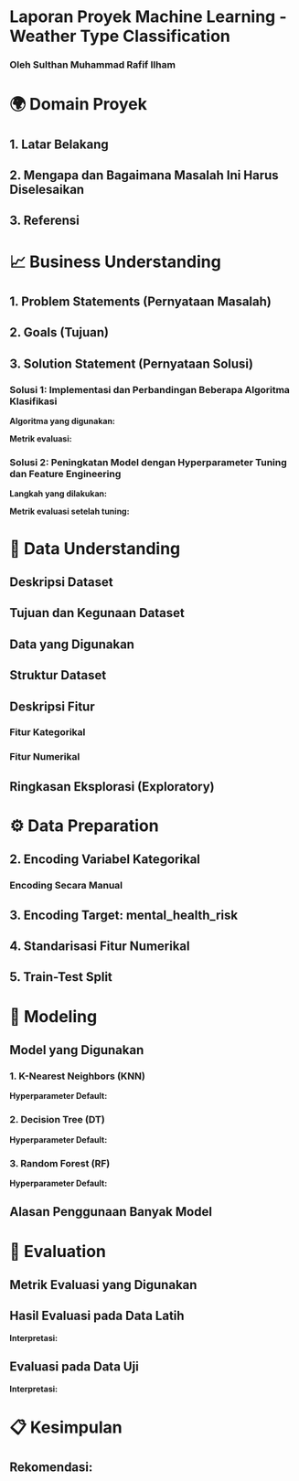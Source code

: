 # Laporan Proyek Machine Learning - Weather Type Classification
### Oleh Sulthan Muhammad Rafif Ilham

# 🌍 Domain Proyek

## 1. Latar Belakang

## 2. Mengapa dan Bagaimana Masalah Ini Harus Diselesaikan

## 3. Referensi

# 📈 Business Understanding

## 1. Problem Statements (Pernyataan Masalah)

## 2. Goals (Tujuan)

## 3. Solution Statement (Pernyataan Solusi)

### **Solusi 1: Implementasi dan Perbandingan Beberapa Algoritma Klasifikasi**

**Algoritma yang digunakan:**

**Metrik evaluasi:**

### **Solusi 2: Peningkatan Model dengan Hyperparameter Tuning dan Feature Engineering**

**Langkah yang dilakukan:**

**Metrik evaluasi setelah tuning:**

# 🧠 Data Understanding

## Deskripsi Dataset

## Tujuan dan Kegunaan Dataset

## Data yang Digunakan

## Struktur Dataset

## Deskripsi Fitur

### Fitur Kategorikal

### Fitur Numerikal

## Ringkasan Eksplorasi (Exploratory)

# ⚙️ Data Preparation

## 2. Encoding Variabel Kategorikal
### Encoding Secara Manual

## 3. Encoding Target: mental_health_risk

## 4. Standarisasi Fitur Numerikal

## 5. Train-Test Split

# 🧮 Modeling

## Model yang Digunakan

### 1. **K-Nearest Neighbors (KNN)**
**Hyperparameter Default:**

### 2. **Decision Tree (DT)**
**Hyperparameter Default:**

### 3. **Random Forest (RF)**
**Hyperparameter Default:**

## Alasan Penggunaan Banyak Model

# 💯 Evaluation

## Metrik Evaluasi yang Digunakan

## Hasil Evaluasi pada Data Latih

**Interpretasi:**

## Evaluasi pada Data Uji

**Interpretasi:**

# 📋 Kesimpulan

## Rekomendasi:
